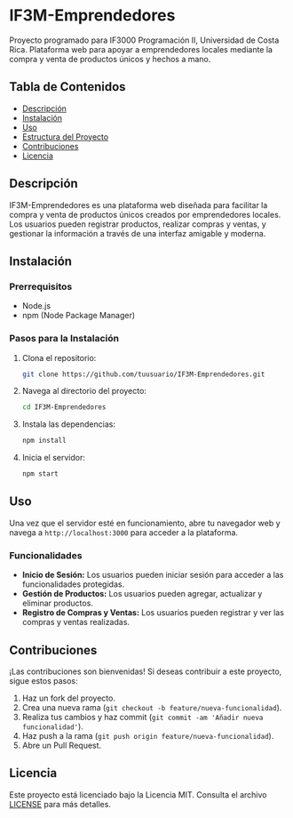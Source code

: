 # IF3M-Emprendedores

Proyecto programado para IF3000 Programación II, Universidad de Costa Rica. Plataforma web para apoyar a emprendedores locales mediante la compra y venta de productos únicos y hechos a mano.

## Tabla de Contenidos

- [Descripción](#descripción)
- [Instalación](#instalación)
- [Uso](#uso)
- [Estructura del Proyecto](#estructura-del-proyecto)
- [Contribuciones](#contribuciones)
- [Licencia](#licencia)

## Descripción
IF3M-Emprendedores es una plataforma web diseñada para facilitar la compra y venta de productos únicos creados por emprendedores locales. Los usuarios pueden registrar productos, realizar compras y ventas, y gestionar la información a través de una interfaz amigable y moderna.

## Instalación

### Prerrequisitos
- Node.js
- npm (Node Package Manager)

### Pasos para la Instalación
1. Clona el repositorio:
    ```sh
    git clone https://github.com/tuusuario/IF3M-Emprendedores.git
    ```
2. Navega al directorio del proyecto:
    ```sh
    cd IF3M-Emprendedores
    ```
3. Instala las dependencias:
    ```sh
    npm install
    ```
4. Inicia el servidor:
    ```sh
    npm start
    ```

## Uso
Una vez que el servidor esté en funcionamiento, abre tu navegador web y navega a `http://localhost:3000` para acceder a la plataforma.

### Funcionalidades
- **Inicio de Sesión:** Los usuarios pueden iniciar sesión para acceder a las funcionalidades protegidas.
- **Gestión de Productos:** Los usuarios pueden agregar, actualizar y eliminar productos.
- **Registro de Compras y Ventas:** Los usuarios pueden registrar y ver las compras y ventas realizadas.

## Contribuciones

¡Las contribuciones son bienvenidas! Si deseas contribuir a este proyecto, sigue estos pasos:
1. Haz un fork del proyecto.
2. Crea una nueva rama (`git checkout -b feature/nueva-funcionalidad`).
3. Realiza tus cambios y haz commit (`git commit -am 'Añadir nueva funcionalidad'`).
4. Haz push a la rama (`git push origin feature/nueva-funcionalidad`).
5. Abre un Pull Request.

## Licencia
Este proyecto está licenciado bajo la Licencia MIT. Consulta el archivo [LICENSE](LICENSE) para más detalles.
